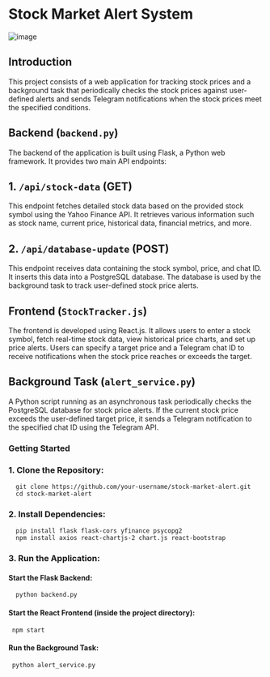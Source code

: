 # Stock Market Alert System
![image](https://github.com/simonlim42/Stock-Tracker/assets/61169518/327d67d3-b821-4ca2-a7ad-38e79351146a)

## Introduction

This project consists of a web application for tracking stock prices and a background task that periodically checks the stock prices against user-defined alerts and sends Telegram notifications when the stock prices meet the specified conditions.

## Backend (`backend.py`)

The backend of the application is built using Flask, a Python web framework. It provides two main API endpoints:

## 1. `/api/stock-data` (GET)

This endpoint fetches detailed stock data based on the provided stock symbol using the Yahoo Finance API. It retrieves various information such as stock name, current price, historical data, financial metrics, and more.

## 2. `/api/database-update` (POST)

This endpoint receives data containing the stock symbol, price, and chat ID. It inserts this data into a PostgreSQL database. The database is used by the background task to track user-defined stock price alerts.

## Frontend (`StockTracker.js`)

The frontend is developed using React.js. It allows users to enter a stock symbol, fetch real-time stock data, view historical price charts, and set up price alerts. Users can specify a target price and a Telegram chat ID to receive notifications when the stock price reaches or exceeds the target.

## Background Task (`alert_service.py`)

A Python script running as an asynchronous task periodically checks the PostgreSQL database for stock price alerts. If the current stock price exceeds the user-defined target price, it sends a Telegram notification to the specified chat ID using the Telegram API.

### Getting Started

### 1. **Clone the Repository:**
      git clone https://github.com/your-username/stock-market-alert.git
      cd stock-market-alert
### 2. **Install Dependencies:**
      pip install flask flask-cors yfinance psycopg2
      npm install axios react-chartjs-2 chart.js react-bootstrap
### 3. Run the Application:
#### Start the Flask Backend:
      python backend.py
#### Start the React Frontend (inside the project directory):
     npm start
#### Run the Background Task:
     python alert_service.py
